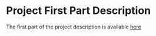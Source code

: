 # Project First Part Description

The first part of the project description is available [here](https://github.com/guimribeiro/SO-Project/blob/master/Project1/ProjectoSo1819-P1-v2.pdf)
